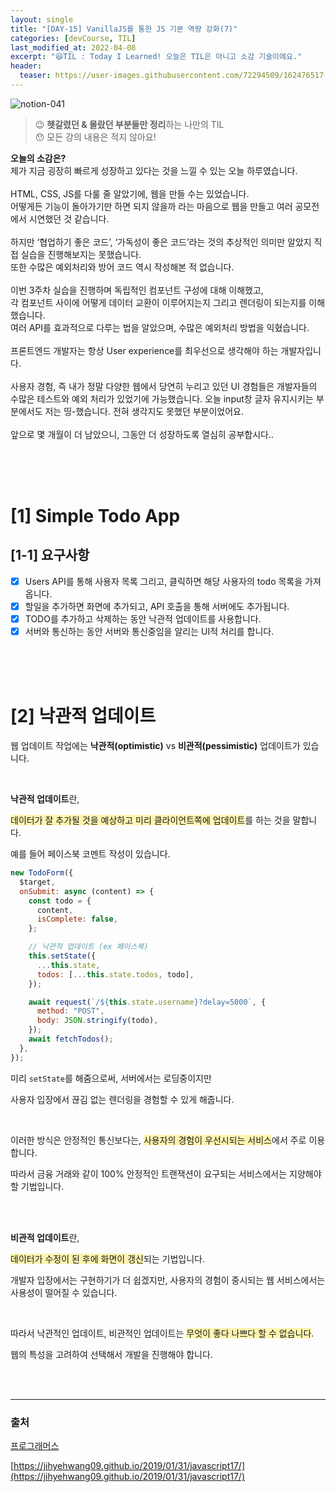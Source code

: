 ```yaml
---
layout: single
title: "[DAY-15] VanillaJS를 통한 JS 기본 역량 강화(7)"
categories: [devCourse, TIL]
last_modified_at: 2022-04-08
excerpt: "😆TIL : Today I Learned! 오늘은 TIL은 아니고 소감 기술이에요."
header:
  teaser: https://user-images.githubusercontent.com/72294509/162476517-160f42dd-8fcf-4f32-b6ec-b07565995223.png
---
```


![notion-041](https://user-images.githubusercontent.com/72294509/162476517-160f42dd-8fcf-4f32-b6ec-b07565995223.png)

> 😉 **헷갈렸던 & 몰랐던 부분들만 정리**하는 나만의 TIL<br>
> 😯 모든 강의 내용은 적지 않아요!

<p class='notice--success'>
	<strong>오늘의 소감은?</strong><br>
	제가 지금 굉장히 빠르게 성장하고 있다는 것을 느낄 수 있는 오늘 하루였습니다.<br>
<br>
    HTML, CSS, JS를 다룰 줄 알았기에, 웹을 만들 수는 있었습니다.<br>
    어떻게든 기능이 돌아가기만 하면 되지 않을까 라는 마음으로 웹을 만들고 여러 공모전에서 시연했던 것 같습니다.<br>
<br>
    하지만 ‘협업하기 좋은 코드’, ‘가독성이 좋은 코드’라는 것의 추상적인 의미만 알았지 직접 실습을 진행해보지는 못했습니다. <br>또한 수많은 예외처리와 방어 코드 역시 작성해본 적 없습니다.<br>
<br>
    이번 3주차 실습을 진행하며 독립적인 컴포넌트 구성에 대해 이해했고,<br>
    각 컴포넌트 사이에 어떻게 데이터 교환이 이루어지는지 그리고 렌더링이 되는지를 이해했습니다.<br>
    여러 API를 효과적으로 다루는 법을 알았으며, 수많은 예외처리 방법을 익혔습니다.<br>
<br>
    프론트엔드 개발자는 항상 User experience를 최우선으로 생각해야 하는 개발자입니다.<br>
<br>
    사용자 경험, 즉 내가 정말 다양한 웹에서 당연히 누리고 있던 UI 경험들은 개발자들의 수많은 테스트와 예외 처리가 있었기에 가능했습니다. 오늘 input창 글자 유지시키는 부분에서도 저는 띵-했습니다. 전혀 생각지도 못했던 부분이었어요.<br>
<br>
    앞으로 몇 개월이 더 남았으니, 그동안 더 성장하도록 열심히 공부합시다..<br>

</p>

<br><br><br>

# [1] Simple Todo App

## [1-1] 요구사항

- [x] Users API를 통해 사용자 목록 그리고, 클릭하면 해당 사용자의 todo 목록을 가져옵니다.
- [x] 할일을 추가하면 화면에 추가되고, API 호출을 통해 서버에도 추가됩니다.
- [x] TODO를 추가하고 삭제하는 동안 낙관적 업데이트를 사용합니다.
- [x] 서버와 통신하는 동안 서버와 통신중임을 알리는 UI적 처리를 합니다.

<br><br><br>

# [2] 낙관적 업데이트

웹 업데이트 작업에는 **낙관적(optimistic)** vs **비관적(pessimistic)** 업데이트가 있습니다.

<br>

**낙관적 업데이트**란,

<span style="background-color:#fff5b1;">데이터가 잘 추가될 것을 예상하고 미리 클라이언트쪽에 업데이트</span>를 하는 것을 말합니다.

예를 들어 페이스북 코멘트 작성이 있습니다.

```jsx
new TodoForm({
  $target,
  onSubmit: async (content) => {
    const todo = {
      content,
      isComplete: false,
    };

    // 낙관적 업데이트 (ex 페이스북)
    this.setState({
      ...this.state,
      todos: [...this.state.todos, todo],
    });

    await request(`/${this.state.username}?delay=5000`, {
      method: "POST",
      body: JSON.stringify(todo),
    });
    await fetchTodos();
  },
});
```

미리 `setState`를 해줌으로써, 서버에서는 로딩중이지만

사용자 입장에서 끊김 없는 렌더링을 경험할 수 있게 해줍니다.

<br>

이러한 방식은 안정적인 통신보다는, <span style="background-color:#fff5b1;">사용자의 경험이 우선시되는 서비스</span>에서 주로 이용합니다.

따라서 금융 거래와 같이 100% 안정적인 트랜잭션이 요구되는 서비스에서는 지양해야 할 기법입니다.

<br><br>

**비관적 업데이트**란,

<span style="background-color:#fff5b1;">데이터가 수정이 된 후에 화면이 갱신</span>되는 기법입니다.

개발자 입장에서는 구현하기가 더 쉽겠지만, 사용자의 경험이 중시되는 웹 서비스에서는 사용성이 떨어질 수 있습니다.

<br>

따라서 낙관적인 업데이트, 비관적인 업데이트는 <span style="background-color:#fff5b1;">무엇이 좋다 나쁘다 할 수 없습니다</span>.

웹의 특성을 고려하여 선택해서 개발을 진행해야 합니다.

<br><br>

---

### 출처

[프로그래머스](https://programmers.co.kr/)

[https://jihyehwang09.github.io/2019/01/31/javascript17/](https://jihyehwang09.github.io/2019/01/31/javascript17/)
